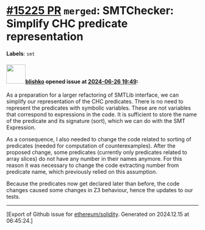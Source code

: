 # [\#15225 PR](https://github.com/ethereum/solidity/pull/15225) `merged`: SMTChecker: Simplify CHC predicate representation
**Labels**: `smt`


#### <img src="https://avatars.githubusercontent.com/u/16404346?v=4" width="50">[blishko](https://github.com/blishko) opened issue at [2024-06-26 19:49](https://github.com/ethereum/solidity/pull/15225):

As a preparation for a larger refactoring of SMTLib interface, we can simplify our representation of the CHC predicates.
There is no need to represent the predicates with symbolic variables. These are not variables that correspond to expressions in the code. It is sufficient to store the name of the predicate and its signature (sort), which we can do with the SMT Expression.

As a consequence, I also needed to change the code related to sorting of predicates (needed for computation of counterexamples).
After the proposed change, some predicates (currently only predicates related to array slices) do not have any number in their names anymore. For this reason it was necessary to change the code extracting number from predicate name, which previously relied on this assumption.

Because the predicates now get declared later than before, the code changes caused some changes in Z3 behaviour, hence the updates to our tests.




-------------------------------------------------------------------------------



[Export of Github issue for [ethereum/solidity](https://github.com/ethereum/solidity). Generated on 2024.12.15 at 06:45:24.]
